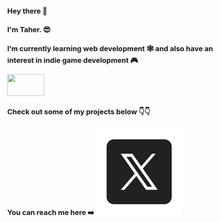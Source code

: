 ### Hey there 👋

### I'm Taher. 😎

### I’m currently learning web development 🕸️ and also have an interest in indie game development 🎮

<img src="https://github.com/tahersaraf/tahersaraf/assets/46350346/2d89e3e9-08b8-4dbd-a951-5033d5898787" height="50px" width="85px">

### Check out some of my projects below 👇👇

### You can reach me here ➡️ <a href="https://twitter.com/LazyTaher"><img src="icons/x.svg"></a>

<!--
**tahersaraf/tahersaraf** is a ✨ _special_ ✨ repository because its `README.md` (this file) appears on your GitHub profile.

Here are some ideas to get you started:

- 🔭 I’m currently working on ...
- 🌱 I’m currently learning ...
- 👯 I’m looking to collaborate on ...
- 🤔 I’m looking for help with ...
- 💬 Ask me about ...
- 📫 How to reach me: ...
- 😄 Pronouns: ...
- ⚡ Fun fact: ...
-->
